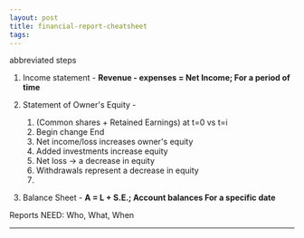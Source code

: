 ```yaml
---
layout: post
title: financial-report-cheatsheet
tags: 
---
```


abbreviated steps

1. Income statement - **Revenue - expenses = Net Income; For a period of time**
    
2. Statement of Owner's Equity - 
   1. (Common shares + Retained Earnings) at t=0 vs t=i 
   2. Begin change End
   3. Net income/loss increases owner's equity
   4. Added investments increase equity
   5. Net loss -> a decrease in equity
   6. Withdrawals represent a decrease in equity
   7. 
   
3. Balance Sheet  - **A = L + S.E.; Account balances For a specific date**

Reports NEED: Who, What, When 

---
